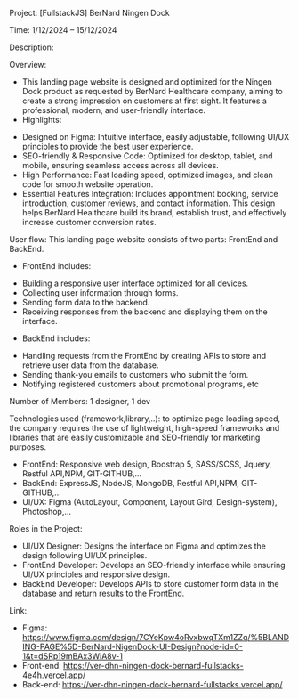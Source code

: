 Project: [FullstackJS] BerNard Ningen Dock

Time: 1/12/2024 – 15/12/2024

Description:

Overview: 
+ This landing page website is designed and optimized for the Ningen Dock product as requested by BerNard Healthcare company, aiming to create a strong impression on customers at first sight. It features a professional, modern, and user-friendly interface.
+ Highlights:
 - Designed on Figma: Intuitive interface, easily adjustable, following UI/UX principles to provide the best user experience.
 - SEO-friendly & Responsive Code: Optimized for desktop, tablet, and mobile, ensuring seamless access across all devices.
 - High Performance: Fast loading speed, optimized images, and clean code for smooth website operation.
 - Essential Features Integration: Includes appointment booking, service introduction, customer reviews, and contact information.
This design helps BerNard Healthcare build its brand, establish trust, and effectively increase customer conversion rates.


User flow: This landing page website consists of two parts: FrontEnd and BackEnd.

+ FrontEnd includes:
 - Building a responsive user interface optimized for all devices.
 - Collecting user information through forms.
 - Sending form data to the backend.
 - Receiving responses from the backend and displaying them on the interface.
+ BackEnd includes:
 - Handling requests from the FrontEnd by creating APIs to store and retrieve user data from the database.
 - Sending thank-you emails to customers who submit the form.
 - Notifying registered customers about promotional programs, etc

Number of Members: 1 designer, 1 dev 

Technologies used (framework,library,..): to optimize page loading speed, the company requires the use of lightweight, high-speed frameworks and libraries that are easily customizable and SEO-friendly for marketing purposes.
+ FrontEnd:  Responsive web design, Boostrap 5, SASS/SCSS, Jquery, Restful API,NPM, GIT-GITHUB,…
+ BackEnd: ExpressJS, NodeJS, MongoDB, Restful API,NPM, GIT-GITHUB,…
+ UI/UX: Figma (AutoLayout, Component, Layout Gird, Design-system), Photoshop,...

Roles in the Project:
+ UI/UX Designer: Designs the interface on Figma and optimizes the design following UI/UX principles.
+ FrontEnd Developer: Develops an SEO-friendly interface while ensuring UI/UX principles and responsive design.
+ BackEnd Developer: Develops APIs to store customer form data in the database and return results to the FrontEnd.

Link:

+ Figma: https://www.figma.com/design/7CYeKpw4oRvxbwqTXm1ZZq/%5BLANDING-PAGE%5D-BerNard-NigenDock-UI-Design?node-id=0-1&t=dSRp19mBAx3WiA8v-1
+ Front-end: https://ver-dhn-ningen-dock-bernard-fullstacks-4e4h.vercel.app/
+ Back-end: https://ver-dhn-ningen-dock-bernard-fullstacks.vercel.app/

